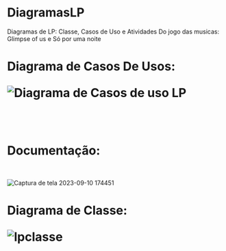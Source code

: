# DiagramasLP

Diagramas de LP: Classe, Casos de Uso e Atividades Do jogo das musicas: Glimpse of us e Só por uma noite<br>

<H1>Diagrama de Casos De Usos:<br>


![Diagrama de Casos de uso LP](https://github.com/Nickolas-Garciaa/DiagramasLP/assets/128262640/fe1b9cfb-8fce-4293-a66c-377468615d97)

<br>
<h1>Documentação:</h1><br>

![Captura de tela 2023-09-10 174451](https://github.com/Nickolas-Garciaa/DiagramasLP/assets/128262640/a66a0452-ebe2-4106-94a0-fb04d62ac3aa)


<h1>Diagrama de Classe: <br>

![lpclasse](https://github.com/Nickolas-Garciaa/DiagramasLP/assets/128262640/433a9c90-7781-4695-967a-a9a978bf52e1)
